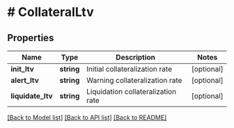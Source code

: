 # # CollateralLtv

## Properties

Name | Type | Description | Notes
------------ | ------------- | ------------- | -------------
**init_ltv** | **string** | Initial collateralization rate | [optional] 
**alert_ltv** | **string** | Warning collateralization rate | [optional] 
**liquidate_ltv** | **string** | Liquidation collateralization rate | [optional] 

[[Back to Model list]](../../README.md#documentation-for-models) [[Back to API list]](../../README.md#documentation-for-api-endpoints) [[Back to README]](../../README.md)

